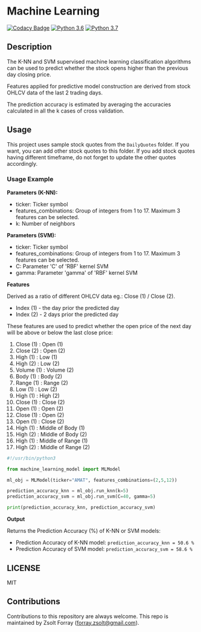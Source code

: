 # Machine Learning

[![Codacy Badge](https://api.codacy.com/project/badge/Grade/d62b4b06b5c7482f8140633379d42222)](https://www.codacy.com/app/forray.zsolt/machine-learning?utm_source=github.com&amp;utm_medium=referral&amp;utm_content=Zsolt-Forray/machine-learning&amp;utm_campaign=Badge_Grade)
[![Python 3.6](https://img.shields.io/badge/python-3.6-blue.svg)](https://www.python.org/downloads/release/python-360/)
[![Python 3.7](https://img.shields.io/badge/python-3.7-blue.svg)](https://www.python.org/downloads/release/python-370/)

## Description
The K-NN and SVM supervised machine learning classification algorithms can be used to predict whether the stock opens higher than the previous day closing price.

Features applied for predictive model construction are derived from stock OHLCV data of the last 2 trading days.

The prediction accuracy is estimated by averaging the accuracies calculated in all the k cases of cross validation.

## Usage
This project uses sample stock quotes from the `DailyQuotes` folder. If you want, you can add other stock quotes to this folder. If you add stock quotes having different timeframe, do not forget to update the other quotes accordingly.

### Usage Example

**Parameters (K-NN):**

* ticker: Ticker symbol
* features_combinations: Group of integers from 1 to 17. Maximum 3 features can be selected.
* k: Number of neighbors

**Parameters (SVM):**

* ticker: Ticker symbol
* features_combinations: Group of integers from 1 to 17. Maximum 3 features can be selected.
* C: Parameter 'C' of 'RBF' kernel SVM
* gamma: Parameter 'gamma' of 'RBF' kernel SVM

**Features**

Derived as a ratio of different OHLCV data eg.: Close (1) / Close (2).  

* Index (1) - the day prior the predicted day
* Index (2) - 2 days prior the predicted day

These features are used to predict whether the open price of the next day will be above or below the last close price:  

1. Close (1) : Open (1)
2. Close (2) : Open (2)
3. High (1) : Low (1)
4. High (2) : Low (2)
5. Volume (1) : Volume (2)
6. Body (1) : Body (2)
7. Range (1) : Range (2)
8. Low (1) : Low (2)
9. High (1) : High (2)
10. Close (1) : Close (2)
11. Open (1) : Open (2)
12. Close (1) : Open (2)
13. Open (1) : Close (2)
14. High (1) : Middle of Body (1)
15. High (2) : Middle of Body (2)
16. High (1) : Middle of Range (1)
17. High (2) : Middle of Range (2)

```python
#!/usr/bin/python3

from machine_learning_model import MLModel

ml_obj = MLModel(ticker="AMAT", features_combinations=(2,5,12))

prediction_accuracy_knn = ml_obj.run_knn(k=5)
prediction_accuracy_svm = ml_obj.run_svm(C=40, gamma=5)

print(prediction_accuracy_knn, prediction_accuracy_svm)
```

**Output**

Returns the Prediction Accuracy (%) of K-NN or SVM models:  

* Prediction Accuracy of K-NN model: `prediction_accuracy_knn = 50.6 %`
* Prediction Accuracy of SVM model: `prediction_accuracy_svm = 58.6 %`

## LICENSE
MIT

## Contributions
Contributions to this repository are always welcome.
This repo is maintained by Zsolt Forray (forray.zsolt@gmail.com).

